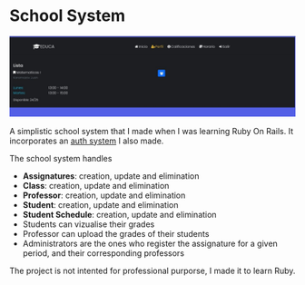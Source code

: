 # School System

![Image](screen.jpg)

A simplistic school system that I made when I was learning Ruby On Rails. It incorporates an <a href="https://github.com/WolfVector/ruby_auth" target="_blank">auth system</a> I also made.

The school system handles

- **Assignatures**: creation, update and elimination
- **Class**: creation, update and elimination
- **Professor**: creation, update and elimination
- **Student**: creation, update and elimination
- **Student Schedule**: creation, update and elimination
- Students can vizualise their grades
- Professor can upload the grades of their students
- Administrators are the ones who register the assignature for a given period, and their corresponding professors

The project is not intented for professional purporse, I made it to learn Ruby.

